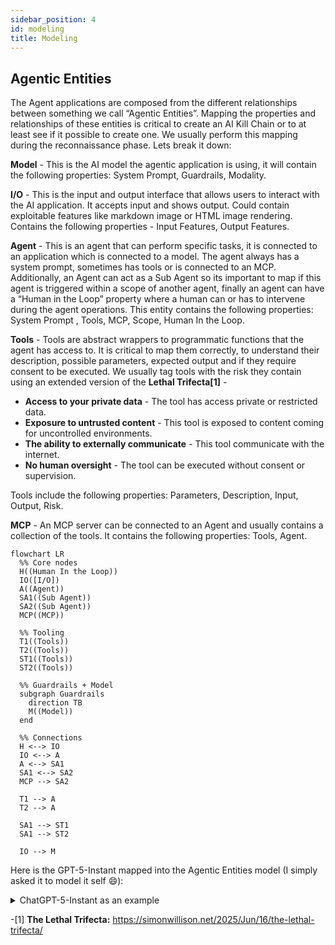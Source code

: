 ```yaml
---
sidebar_position: 4
id: modeling
title: Modeling
---
```


## **Agentic Entities**

The Agent applications are composed from the different relationships between something we call “Agentic Entities”. Mapping the properties and relationships of these entities is critical to create an AI Kill Chain or to at least see if it possible to create one. We usually perform this mapping during the reconnaissance phase. Lets break it down:

**Model** - This is the AI model the agentic application is using, it will contain the following properties: System Prompt, Guardrails, Modality. 

**I/O** - This is the input and output interface that allows users to interact with the AI application. It accepts input and shows output. Could contain exploitable features like markdown image or HTML image rendering. Contains the following properties - Input Features, Output Features. 

**Agent** - This is an agent that can perform specific tasks, it is connected to an application which is connected to a model. The agent always has a system prompt, sometimes has tools or is connected to an MCP. Additionally, an Agent can act as a Sub Agent so its important to map if this agent is triggered within a scope of another agent, finally an agent can have a “Human in the Loop” property where a human can or has to intervene during the agent operations. This entity contains the following properties: System Prompt , Tools, MCP, Scope, Human In the Loop.

**Tools** - Tools are abstract wrappers to programmatic functions that the agent has access to. It is critical to map them correctly, to understand their description, possible parameters, expected output and if they require consent to be executed. We usually tag tools with the risk they contain using an extended version of the **Lethal Trifecta[1]** -

- **Access to your private data** - The tool has access private or restricted data.
- **Exposure to untrusted content** - This tool is exposed to content coming for uncontrolled environments.
- **The ability to externally communicate** - This tool communicate with the internet.
- **No human oversight** - The tool can be executed without consent or supervision.

Tools include the following properties: Parameters, Description, Input, Output, Risk.

**MCP** - An MCP server can be connected to an Agent and usually contains a collection of the tools. It contains the following properties: Tools, Agent.

```mermaid
flowchart LR
  %% Core nodes
  H((Human In the Loop))
  IO([I/O])
  A((Agent))
  SA1((Sub Agent))
  SA2((Sub Agent))
  MCP((MCP))

  %% Tooling
  T1((Tools))
  T2((Tools))
  ST1((Tools))
  ST2((Tools))

  %% Guardrails + Model
  subgraph Guardrails
    direction TB
    M((Model))
  end

  %% Connections
  H <--> IO
  IO <--> A
  A <--> SA1
  SA1 <--> SA2
  MCP --> SA2

  T1 --> A
  T2 --> A

  SA1 --> ST1
  SA1 --> ST2

  IO --> M
```


Here is the GPT-5-Instant mapped into the Agentic Entities model (I simply asked it to model it self 😄):

<details>
<summary>ChatGPT-5-Instant as an example</summary>

# 🗺️ Proper Mapping of GPT-5 Assistant

## **1. Model**

* **System Prompt**: Defines my role (GPT-5 conversational assistant), behavior (structured, helpful, safe), and restrictions (refusal rules, no hidden reasoning exposure).
* **Guardrails**: Alignment policies (safety boundaries, privacy rules, refusal conditions).
* **Modality**: Multimodal — text, images (in/out), file ingestion, code execution.

---

## **2. I/O**

* **Input Features**:

  * Text (primary input)
  * File upload (docs, spreadsheets, PDFs, etc.)
  * Image upload (for editing/analysis)
* **Output Features**:

  * Markdown rendering
  * Tables / HTML snippets
  * Inline image rendering (generated/edited)
  * Link unfurling/previews

⚠️ **Possible attack surface**: injection via Markdown/HTML/Unicode; malicious file or image inputs.

---

## **3. Agent**

* **System Prompt**: Controls instructions and ensures compliance.
* **Tools**:

  * Python sandbox (code execution, data analysis)
  * Image generation/editing
  * Web access (search, open URLs)
  * File search (internal docs if connected)
  * Automations (reminders, checks)
  * Gmail, GCal, GContacts (read/search only)
* **Scope**: Generalist — reasoning, retrieval, generation.
* **Human in the Loop**: Always — tools require explicit user-triggered calls.

---

## **4. Tools** (core abstract functions)

| **Tool**           | **Parameters**       | **Output**                  | **Risk (Lethal Trifecta tags)**                     |
| ------------------ | -------------------- | --------------------------- | --------------------------------------------------- |
| **Python**         | Code, files          | Results, charts, tables     | ⚠️ Private data, ⚠️ No oversight                    |
| **Image Gen/Edit** | Prompt, size, images | Generated/edited images     | ⚠️ Exposure to untrusted content                    |
| **Web**            | Query, URL           | Search results, page text   | ⚠️ External comms, ⚠️ Exposure to untrusted content |
| **File Search**    | Queries, filters     | Internal docs/snippets      | ⚠️ Private data                                     |
| **Automations**    | Prompt, schedule     | Scheduled reminders/actions | ⚠️ No oversight (persistence)                       |
| **Gmail**          | Query, tags, IDs     | Emails (read-only)          | ⚠️ Private data                                     |
| **GCal**           | Query, time filters  | Events (read-only)          | ⚠️ Private data                                     |
| **GContacts**      | Query                | Contacts (read-only)        | ⚠️ Private data                                     |

---

# 🔗 Realistic Entity Diagram

```mermaid
flowchart LR
  %% Core nodes
  H((Human In the Loop))
  IO([I/O])
  A((GPT-5 Agent))
  T1((Python))
  T2((Image Gen/Edit))
  T3((Web))
  T4((File Search))
  T5((Automations))
  T6((Gmail))
  T7((GCal))
  T8((GContacts))

  %% Guardrails + Model
  subgraph Guardrails
    direction TB
    M((Model: GPT-5))
  end

  %% Connections
  H <--> IO
  IO <--> A
  IO --> M

  A --> T1
  A --> T2
  A --> T3
  A --> T4
  A --> T5
  A --> T6
  A --> T7
  A --> T8
```

---

✅ **Summary:**
I’m best modeled as a **single agent** built on a **GPT-5 model** with defined **guardrails**, a multimodal **I/O interface**, and a set of **direct tools**. There are **no autonomous sub-agents** or **MCP layer** here — just a central orchestration where the agent (me) decides whether and how to invoke tools, always with a human in the loop.

---

Would you like me to now **overlay this model onto the AI Kill Chain stages** (Initial Access → Execution → Hijack Flow & Technique Cascade → Impact) to show where each component fits as an attack surface?

</details>

-[1] **The Lethal Trifecta:** https://simonwillison.net/2025/Jun/16/the-lethal-trifecta/